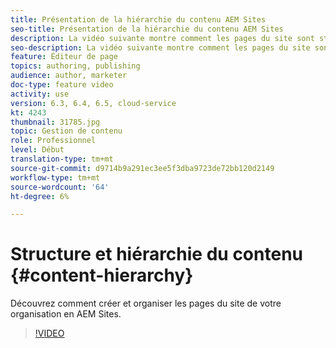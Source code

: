 ```yaml
---
title: Présentation de la hiérarchie du contenu AEM Sites
seo-title: Présentation de la hiérarchie du contenu AEM Sites
description: La vidéo suivante montre comment les pages du site sont stockées dans AEM pour votre entreprise.
seo-description: La vidéo suivante montre comment les pages du site sont stockées dans AEM pour votre entreprise.
feature: Éditeur de page
topics: authoring, publishing
audience: author, marketer
doc-type: feature video
activity: use
version: 6.3, 6.4, 6.5, cloud-service
kt: 4243
thumbnail: 31785.jpg
topic: Gestion de contenu
role: Professionnel
level: Début
translation-type: tm+mt
source-git-commit: d9714b9a291ec3ee5f3dba9723de72bb120d2149
workflow-type: tm+mt
source-wordcount: '64'
ht-degree: 6%

---
```



# Structure et hiérarchie du contenu {#content-hierarchy}

Découvrez comment créer et organiser les pages du site de votre organisation en AEM Sites.

>[!VIDEO](https://video.tv.adobe.com/v/31785?quality=12&learn=on)
